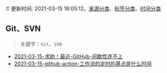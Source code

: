 :alarm_clock: 更新时间: 2021-03-15 18:05:12。[来源分类](../README.md)、[标签分类](../TAGS.md)、[时间分类](../TIMELINE.md)

## Git、SVN


> 关键字：`Git`、`SVN`



- [2021-03-15-求助！最近-GitHub-间歇性连不上](https://www.v2ex.com/t/761907) 
- [2021-03-15-github-action-工作流的定时的基点是什么时间](https://www.v2ex.com/t/761893) 